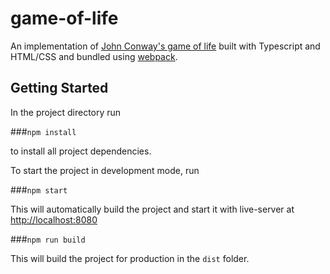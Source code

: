 # game-of-life
An implementation of [John Conway's game of life](https://en.wikipedia.org/wiki/Conway%27s_Game_of_Life) built with Typescript and HTML/CSS and bundled using [webpack](https://webpack.js.org/).

## Getting Started
In the project directory run

###`npm install`

to install all project dependencies.

To start the project in development mode, run

###`npm start`

This will automatically build the project and start it with live-server at [http://localhost:8080](http://localhost:8080)

###`npm run build`

This will build the project for production in the `dist` folder.

